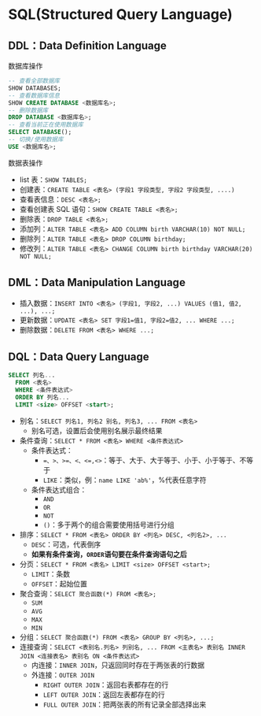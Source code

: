 # SQL(Structured Query Language)

## DDL：Data Definition Language

数据库操作

```sql
-- 查看全部数据库
SHOW DATABASES;
-- 查看数据库信息
SHOW CREATE DATABASE <数据库名>;
-- 删除数据库
DROP DATABASE <数据库名>;
-- 查看当前正在使用数据库
SELECT DATABASE();
-- 切换/使用数据库
USE <数据库名>;
```

数据表操作

- list 表：`SHOW TABLES;`
- 创建表：`CREATE TABLE <表名> (字段1 字段类型, 字段2 字段类型, ....)`
- 查看表信息：`DESC <表名>;`
- 查看创建表 SQL 语句：`SHOW CREATE TABLE <表名>;`
- 删除表：`DROP TABLE <表名>;`
- 添加列：`ALTER TABLE <表名> ADD COLUMN birth VARCHAR(10) NOT NULL;`
- 删除列：`ALTER TABLE <表名> DROP COLUMN birthday;`
- 修改列：`ALTER TABLE <表名> CHANGE COLUMN birth birthday VARCHAR(20) NOT NULL;`

## DML：Data Manipulation Language

- 插入数据：`INSERT INTO <表名> (字段1, 字段2, ...) VALUES (值1, 值2, ...), ...;`
- 更新数据：`UPDATE <表名> SET 字段1=值1, 字段2=值2, ... WHERE ...;`
- 删除数据：`DELETE FROM <表名> WHERE ...;`

## DQL：Data Query Language

```sql
SELECT 列名...
  FROM <表名>
  WHERE <条件表达式>
  ORDER BY 列名...
  LIMIT <size> OFFSET <start>;
```

- 别名：`SELECT 列名1, 列名2 别名, 列名3, ... FROM <表名>`
  - 别名可选，设置后会使用别名展示最终结果
- 条件查询：`SELECT * FROM <表名> WHERE <条件表达式>`
  - 条件表达式：
    - `=、>、>=、<、<=,<>`：等于、大于、大于等于、小于、小于等于、不等于
    - `LIKE`：类似，例：`name LIKE 'ab%'`，%代表任意字符
  - 条件表达式组合：
    - `AND`
    - `OR`
    - `NOT`
    - `()`：多于两个的组合需要使用括号进行分组
- 排序：`SELECT * FROM <表名> ORDER BY <列名> DESC, <列名2>, ...`
  - `DESC`：可选，代表倒序
  - **如果有条件查询，`ORDER`语句要在条件查询语句之后**
- 分页：`SELECT * FROM <表名> LIMIT <size> OFFSET <start>;`
  - `LIMIT`：条数
  - `OFFSET`：起始位置
- 聚合查询：`SELECT 聚合函数(*) FROM <表名>;`
  - `SUM`
  - `AVG`
  - `MAX`
  - `MIN`
- 分组：`SELECT 聚合函数(*) FROM <表名> GROUP BY <列名>, ...;`
- 连接查询：`SELECT <表别名.列名> 列别名, ... FROM <主表名> 表别名 INNER JOIN <连接表名> 表别名 ON <条件表达式>`
  - 内连接：`INNER JOIN`，只返回同时存在于两张表的行数据
  - 外连接：`OUTER JOIN`
    - `RIGHT OUTER JOIN`：返回右表都存在的行
    - `LEFT OUTER JOIN`：返回左表都存在的行
    - `FULL OUTER JOIN`：把两张表的所有记录全部选择出来
